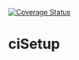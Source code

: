 [![Coverage Status](https://coveralls.io/repos/github/mbbecker/ciSetup/badge.svg?branch=master)](https://coveralls.io/github/mbbecker/ciSetup?branch=master)

# ciSetup
